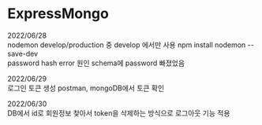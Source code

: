 # ExpressMongo
2022/06/28                                                
nodemon develop/production 중 develop 에서만 사용 npm install nodemon --save-dev                  
password hash error 원인 schema에 password 빠졌었음    
    
2022/06/29                  
로그인 토큰 생성 postman, mongoDB에서 토큰 확인                                  

2022/06/30                                      
DB에서 id로 회원정보 찾아서 token을 삭제하는 방식으로 로그아웃 기능 적용
